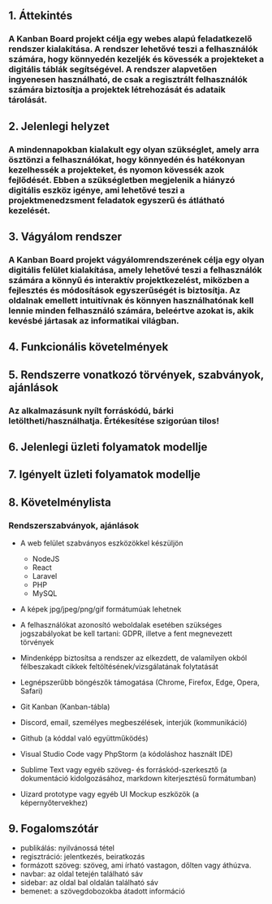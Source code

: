 ## 1. Áttekintés
### A Kanban Board projekt célja egy webes alapú feladatkezelő rendszer kialakítása. A rendszer lehetővé teszi a felhasználók számára, hogy könnyedén kezeljék és kövessék a projekteket a digitális táblák segítségével. A rendszer alapvetően ingyenesen használható, de csak a regisztrált felhasználók számára biztosítja a projektek létrehozását és adataik tárolását.

## 2. Jelenlegi helyzet
### A mindennapokban kialakult egy olyan szükséglet, amely arra ösztönzi a felhasználókat, hogy könnyedén és hatékonyan kezelhessék a projekteket, és nyomon kövessék azok fejlődését. Ebben a szükségletben megjelenik a hiányzó digitális eszköz igénye, ami lehetővé teszi a projektmenedzsment feladatok egyszerű és átlátható kezelését.

## 3. Vágyálom rendszer
### A Kanban Board projekt vágyálomrendszerének célja egy olyan digitális felület kialakítása, amely lehetővé teszi a felhasználók számára a könnyű és interaktív projektkezelést, miközben a fejlesztés és módosítások egyszerűségét is biztosítja. Az oldalnak emellett intuitívnak és könnyen használhatónak kell lennie minden felhasználó számára, beleértve azokat is, akik kevésbé jártasak az informatikai világban.

## 4. Funkcionális követelmények

## 5. Rendszerre vonatkozó törvények, szabványok, ajánlások

### Az alkalmazásunk nyílt forráskódú, bárki letöltheti/használhatja. Értékesítése szigorúan tilos!

## 6. Jelenlegi üzleti folyamatok modellje

## 7. Igényelt üzleti folyamatok modellje

## 8. Követelménylista

### Rendszerszabványok, ajánlások
- A web felület szabványos eszközökkel készüljön 
    - NodeJS
    - React
    - Laravel
    - PHP
    - MySQL 
- A képek jpg/jpeg/png/gif formátumúak lehetnek
- A felhasználókat azonosító weboldalak esetében szükséges jogszabályokat be kell tartani: GDPR, illetve a fent megnevezett törvények
- Mindenképp biztosítsa a rendszer az elkezdett, de valamilyen okból félbeszakadt cikkek feltöltésének/vizsgálatának folytatását
- Legnépszerűbb böngészők támogatása (Chrome, Firefox, Edge, Opera, Safari)

- Git Kanban (Kanban-tábla)
- Discord, email, személyes megbeszélések, interjúk (kommunikáció)
- Github (a kóddal való együttműködés)
- Visual Studio Code vagy PhpStorm (a kódoláshoz használt IDE)
- Sublime Text vagy egyéb szöveg- és forráskód-szerkesztő (a dokumentáció kidolgozásához, markdown kiterjesztésű formátumban)
- Uizard prototype vagy egyéb UI Mockup eszközök (a képernyőtervekhez)

## 9. Fogalomszótár

- publikálás: nyilvánossá tétel
- regisztráció: jelentkezés, beiratkozás
- formázott szöveg: szöveg, ami írható vastagon, dőlten vagy áthúzva.
- navbar: az oldal tetején található sáv
- sidebar: az oldal bal oldalán található sáv
- bemenet: a szövegdobozokba átadott információ
